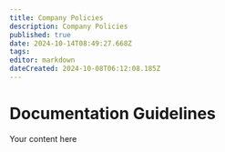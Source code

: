 ```yaml
---
title: Company Policies
description: Company Policies
published: true
date: 2024-10-14T08:49:27.668Z
tags: 
editor: markdown
dateCreated: 2024-10-08T06:12:08.185Z
---
```


# Documentation Guidelines

Your content here